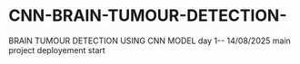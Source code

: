 # CNN-BRAIN-TUMOUR-DETECTION-
BRAIN TUMOUR DETECTION USING CNN MODEL 
day 1-- 14/08/2025
main project deployement start 
